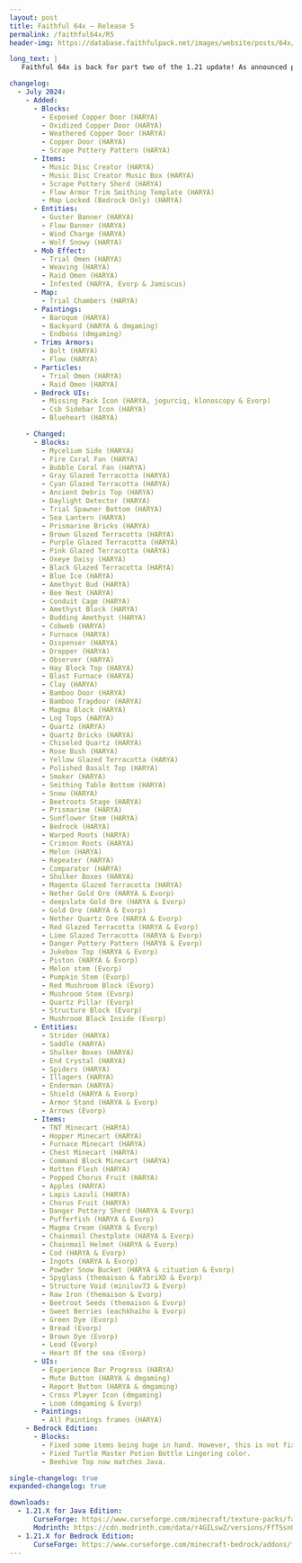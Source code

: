```yaml
---
layout: post
title: Faithful 64x – Release 5
permalink: /faithful64x/R5
header-img: https://database.faithfulpack.net/images/website/posts/64x/R5.jpg

long_text: |
   Faithful 64x is back for part two of the 1.21 update! As announced previously, this update focuses on more Tricky Trials features as well as additional texture quality improvements across your Minecraft world! So, what should you expect? For starters, this update adds new paintings, copper doors, music discs, and armor trim patterns. Many older textures have been revamped as well, including the magma block, prismarine, and glazed terracotta blocks. You can have an in-depth look at the full list of additions and changes across Java and Bedrock edition here: 

changelog:
  - July 2024:
    - Added:
      - Blocks:
        - Exposed Copper Door (HARYA)
        - Oxidized Copper Door (HARYA)
        - Weathered Copper Door (HARYA)
        - Copper Door (HARYA)
        - Scrape Pottery Pattern (HARYA)
      - Items:
        - Music Disc Creator (HARYA)
        - Music Disc Creator Music Box (HARYA)
        - Scrape Pottery Sherd (HARYA)
        - Flow Armor Trim Smithing Template (HARYA)
        - Map Locked (Bedrock Only) (HARYA)
      - Entities: 
        - Guster Banner (HARYA)
        - Flow Banner (HARYA)
        - Wind Charge (HARYA)
        - Wolf Snowy (HARYA)
      - Mob Effect:
        - Trial Omen (HARYA)
        - Weaving (HARYA)
        - Raid Omen (HARYA)
        - Infested (HARYA, Evorp & Jamiscus)
      - Map:
        - Trial Chambers (HARYA)
      - Paintings:
        - Baroque (HARYA)
        - Backyard (HARYA & dmgaming)
        - Endboss (dmgaming)
      - Trims Armors:
        - Bolt (HARYA)
        - Flow (HARYA)
      - Particles:
        - Trial Omen (HARYA)
        - Raid Omen (HARYA)
      - Bedrock UIs:
        - Missing Pack Icon (HARYA, jogurciq, klonoscopy & Evorp)
        - Csb Sidebar Icon (HARYA)
        - Blueheart (HARYA)

    - Changed:
      - Blocks:
        - Mycelium Side (HARYA)
        - Fire Coral Fan (HARYA)
        - Bubble Coral Fan (HARYA)
        - Gray Glazed Terracotta (HARYA)
        - Cyan Glazed Terracotta (HARYA)
        - Ancient Debris Top (HARYA)
        - Daylight Detector (HARYA)
        - Trial Spawner Bottom (HARYA)
        - Sea Lantern (HARYA)
        - Prismarine Bricks (HARYA)
        - Brown Glazed Terracotta (HARYA)
        - Purple Glazed Terracotta (HARYA)
        - Pink Glazed Terracotta (HARYA)
        - Oxeye Daisy (HARYA)
        - Black Glazed Terracotta (HARYA)
        - Blue Ice (HARYA)
        - Amethyst Bud (HARYA)
        - Bee Nest (HARYA)
        - Conduit Cage (HARYA)
        - Amethyst Block (HARYA)
        - Budding Amethyst (HARYA)
        - Cobweb (HARYA)
        - Furnace (HARYA)
        - Dispenser (HARYA)
        - Dropper (HARYA)
        - Observer (HARYA)
        - Hay Block Top (HARYA)
        - Blast Furnace (HARYA)
        - Clay (HARYA)
        - Bamboo Door (HARYA)
        - Bamboo Trapdoor (HARYA)
        - Magma Block (HARYA)
        - Log Tops (HARYA)
        - Quartz (HARYA)
        - Quartz Bricks (HARYA)
        - Chiseled Quartz (HARYA)
        - Rose Bush (HARYA)
        - Yellow Glazed Terracotta (HARYA)
        - Polished Basalt Top (HARYA)
        - Smoker (HARYA)
        - Smithing Table Bottom (HARYA)
        - Snow (HARYA)
        - Beetroots Stage (HARYA)
        - Prismarine (HARYA)
        - Sunflower Stem (HARYA)
        - Bedrock (HARYA)
        - Warped Roots (HARYA)
        - Crimson Roots (HARYA)
        - Melon (HARYA)
        - Repeater (HARYA)
        - Comparator (HARYA)
        - Shulker Boxes (HARYA)
        - Magenta Glazed Terracotta (HARYA)
        - Nether Gold Ore (HARYA & Evorp)
        - deepslate Gold Ore (HARYA & Evorp)
        - Gold Ore (HARYA & Evorp)
        - Nether Quartz Ore (HARYA & Evorp)
        - Red Glazed Terracotta (HARYA & Evorp)
        - Lime Glazed Terracotta (HARYA & Evorp)
        - Danger Pottery Pattern (HARYA & Evorp)
        - Jukebox Top (HARYA & Evorp)
        - Piston (HARYA & Evorp)
        - Melon stem (Evorp)
        - Pumpkin Stem (Evorp)
        - Red Mushroom Block (Evorp)
        - Mushroom Stem (Evorp)
        - Quartz Pillar (Evorp)
        - Structure Block (Evorp)
        - Mushroom Block Inside (Evorp)
      - Entities:
        - Strider (HARYA)
        - Saddle (HARYA)
        - Shulker Boxes (HARYA)
        - End Crystal (HARYA)
        - Spiders (HARYA)
        - Illagers (HARYA)
        - Enderman (HARYA)
        - Shield (HARYA & Evorp)
        - Armor Stand (HARYA & Evorp)
        - Arrows (Evorp)
      - Items:
        - TNT Minecart (HARYA)
        - Hopper Minecart (HARYA)
        - Furnace Minecart (HARYA)
        - Chest Minecart (HARYA)
        - Command Block Minecart (HARYA)
        - Rotten Flesh (HARYA)
        - Popped Chorus Fruit (HARYA)
        - Apples (HARYA)
        - Lapis Lazuli (HARYA)
        - Chorus Fruit (HARYA)
        - Danger Pottery Sherd (HARYA & Evorp)
        - Pufferfish (HARYA & Evorp)
        - Magma Cream (HARYA & Evorp)
        - Chainmail Chestplate (HARYA & Evorp)
        - Chainmail Helmet (HARYA & Evorp)
        - Cod (HARYA & Evorp)
        - Ingots (HARYA & Evorp)
        - Powder Snow Bucket (HARYA & cituation & Evorp)
        - Spyglass (themaison & fabriXD & Evorp)
        - Structure Void (miniluv73 & Evorp)
        - Raw Iron (themaison & Evorp)
        - Beetroot Seeds (themaison & Evorp)
        - Sweet Berries (eachkhaiho & Evorp)
        - Green Dye (Evorp)
        - Bread (Evorp)
        - Brown Dye (Evorp)
        - Lead (Evorp)
        - Heart Of the sea (Evorp)
      - UIs:
        - Experience Bar Progress (HARYA)
        - Mute Button (HARYA & dmgaming)
        - Report Button (HARYA & dmgaming)
        - Cross Player Icon (dmgaming)
        - Loom (dmgaming & Evorp)
      - Paintings:
        - All Paintings frames (HARYA)
    - Bedrock Edition:
      - Blocks:
        - Fixed some items being huge in hand. However, this is not fixed for Wolf Armor, Arrows & Snowball.
        - Fixed Turtle Master Potion Bottle Lingering color.
        - Beehive Top now matches Java.

single-changelog: true
expanded-changelog: true

downloads:
  - 1.21.X for Java Edition:
      CurseForge: https://www.curseforge.com/minecraft/texture-packs/faithful-64x/download/5373387
      Modrinth: https://cdn.modrinth.com/data/r4GILswZ/versions/FfTSsnUr/Faithful%2064x%20-%20Release%204.zip
  - 1.21.X for Bedrock Edition:
      CurseForge: https://www.curseforge.com/minecraft-bedrock/addons/faithful-64x-bedrock/download/5373388
---
```

